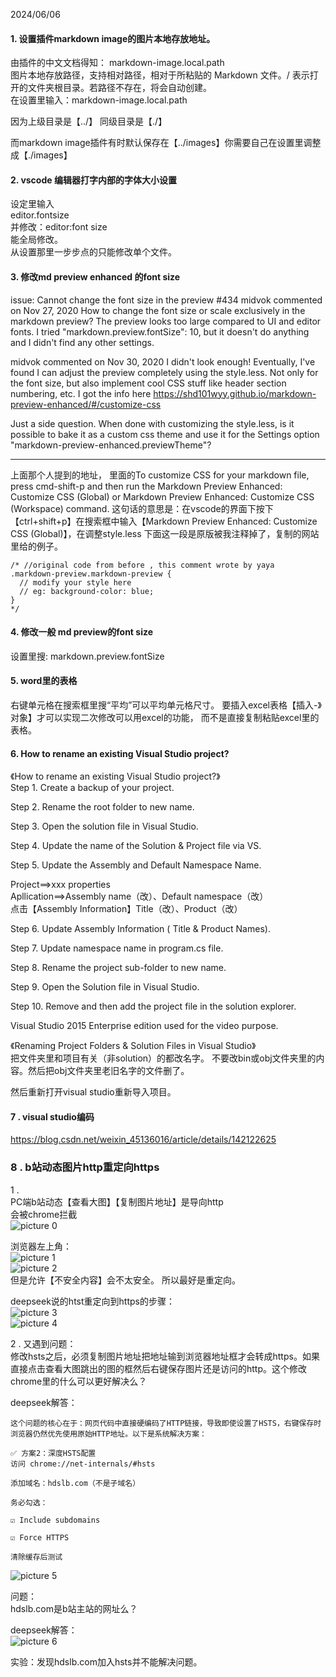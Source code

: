 2024/06/06
#### 1. 设置插件markdown image的图片本地存放地址。
由插件的中文文档得知：
markdown-image.local.path  
图片本地存放路径，支持相对路径，相对于所粘贴的 Markdown 文件。/ 表示打开的文件夹根目录。若路径不存在，将会自动创建。  
在设置里输入：markdown-image.local.path  

因为上级目录是【../】
同级目录是【./】

而markdown image插件有时默认保存在【../images】你需要自己在设置里调整成【./images】

#### 2. vscode 编辑器打字内部的字体大小设置
设定里输入  
editor.fontsize  
并修改：editor:font size  
能全局修改。  
从设置那里一步步点的只能修改单个文件。

#### 3. 修改md preview enhanced 的font size
issue: Cannot change the font size in the preview #434
midvok commented on Nov 27, 2020
How to change the font size or scale exclusively in the markdown preview? The preview looks too large compared to UI and editor fonts.
I tried "markdown.preview.fontSize": 10, but it doesn't do anything and I didn't find any other settings.

midvok commented on Nov 30, 2020
I didn't look enough! Eventually, I've found I can adjust the preview completely using the style.less. Not only for the font size, but also implement cool CSS stuff like header section numbering, etc.
I got the info here https://shd101wyy.github.io/markdown-preview-enhanced/#/customize-css

Just a side question. When done with customizing the style.less, is it possible to bake it as a custom css theme and use it for the Settings option "markdown-preview-enhanced.previewTheme"?

---
上面那个人提到的地址，
里面的To customize CSS for your markdown file, press cmd-shift-p and then run the Markdown Preview Enhanced: Customize CSS (Global) or Markdown Preview Enhanced: Customize CSS (Workspace) command.
这句话的意思是：在vscode的界面下按下【ctrl+shift+p】在搜索框中输入【Markdown Preview Enhanced: Customize CSS (Global)】，在调整style.less
下面这一段是原版被我注释掉了，复制的网站里给的例子。
```
/* //original code from before , this comment wrote by yaya
.markdown-preview.markdown-preview {
  // modify your style here
  // eg: background-color: blue;
}
*/
```

#### 4. 修改一般 md preview的font size
设置里搜: markdown.preview.fontSize 

#### 5. word里的表格
右键单元格在搜索框里搜“平均”可以平均单元格尺寸。
要插入excel表格【插入-》对象】才可以实现二次修改可以用excel的功能，
而不是直接复制粘贴excel里的表格。 

#### 6. How to rename an existing Visual Studio project?
《How to rename an existing Visual Studio project?》  
Step 1.
Create a backup of your project.

Step 2.
Rename the root folder to new name.

Step 3.
Open the solution file in Visual Studio.

Step 4.
Update the name of the Solution & Project file via VS.

Step 5. 
Update the Assembly and Default Namespace Name.

Project==>xxx properties  
Apllication==>Assembly name（改）、Default namespace（改）  
点击【Assembly Information】Title（改）、Product（改）  

Step 6.
Update Assembly Information ( Title & Product Names).

Step 7.
Update namespace name in program.cs file.

Step 8.
Rename the project sub-folder to new name.

Step 9. 
Open the Solution file in Visual Studio.

Step 10. 
Remove and then add the project file in the solution explorer.

Visual Studio 2015 Enterprise edition used for the video purpose.

《Renaming Project Folders & Solution Files in Visual Studio》  
把文件夹里和项目有关（非solution）的都改名字。
不要改bin或obj文件夹里的内容。然后把obj文件夹里老旧名字的文件删了。  

然后重新打开visual studio重新导入项目。  

#### 7 . visual studio编码
https://blog.csdn.net/weixin_45136016/article/details/142122625

### 8 . b站动态图片http重定向https  
1 .   
PC端b站动态【查看大图】【复制图片地址】是导向http  
会被chrome拦截  
![picture 0](images/5b402db05f59201b6ef4d9a1fab7b41274e68d99fc7dece5695411ccdfd42bf0.png)  

浏览器左上角：  
![picture 1](images/5bb161109bd88c363b7cab2a269dcb38ef4bb700f2660b2ded61c2a8311aa9c8.png)  
![picture 2](images/c4bf1bfd072a39f6187657a737fba00d109c1ad2b3a477eb13913f18610fdce6.png)  
但是允许【不安全内容】会不太安全。
所以最好是重定向。  

deepseek说的htst重定向到https的步骤：  
![picture 3](images/ce9307de88dab79548de387cb2dc6331b50f2ee3930e3c6a80f2d79a9d96d2fa.png)  
![picture 4](images/7976f3ffbbf0837e8a29728c4c3d3c921e1499a4b72b0784791391d92d63bfee.png)  

2 . 又遇到问题：  
修改hsts之后，必须复制图片地址把地址输到浏览器地址框才会转成https。如果直接点击查看大图跳出的图的框然后右键保存图片还是访问的http。这个修改chrome里的什么可以更好解决么？  

deepseek解答：
```
这个问题的核心在于：网页代码中直接硬编码了HTTP链接，导致即使设置了HSTS，右键保存时浏览器仍然优先使用原始HTTP地址。以下是系统解决方案：

✅ 方案2：深度HSTS配置
访问 chrome://net-internals/#hsts

添加域名：hdslb.com（不是子域名）

务必勾选：

☑️ Include subdomains

☑️ Force HTTPS

清除缓存后测试
```
![picture 5](images/6e1c7b177a7fbb41c180e6cc18dcc1d25d6187772694cbdac9eef44973aa127a.png)  

问题：  
hdslb.com是b站主站的网址么？  

deepseek解答：  
![picture 6](images/a933faae6a2104b249a025ddaabf7bb345ddcc041eab7d16967a82ff8950ea4c.png)  

实验：发现hdslb.com加入hsts并不能解决问题。

